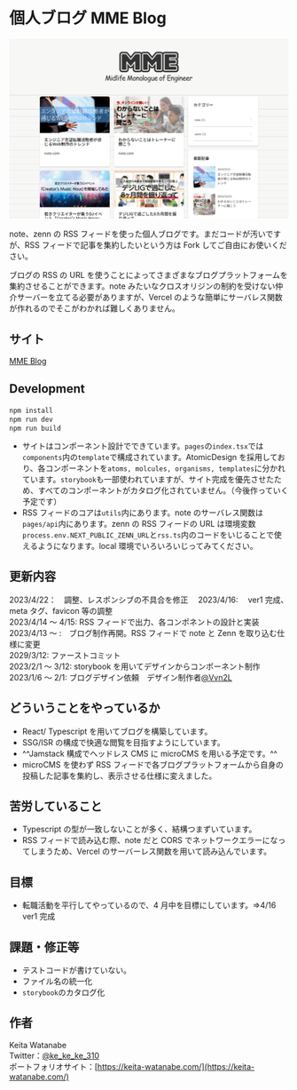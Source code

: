 # 個人ブログ MME Blog

![OGImage](https://github.com/keitabox64/MyBlog/blob/main/public/images/OGImage.png)

note、zenn の RSS フィードを使った個人ブログです。まだコードが汚いですが、RSS フィードで記事を集約したいという方は Fork してご自由にお使いください。

ブログの RSS の URL を使うことによってさまざまなブログプラットフォームを集約させることができます。note みたいなクロスオリジンの制約を受けない仲介サーバーを立てる必要がありますが、Vercel のような簡単にサーバレス関数が作れるのでそこがわかれば難しくありません。

## サイト

[MME Blog](https://my-blog-nine-swart.vercel.app/)

## Development

```
npm install
npm run dev
npm run build
```

- サイトはコンポーネント設計でできています。`pages`の`index.tsx`では`components`内の`template`で構成されています。AtomicDesign を採用しており、各コンポーネントを`atoms, molcules, organisms, templates`に分かれています。`storybook`も一部使われていますが、サイト完成を優先させたため、すべてのコンポーネントがカタログ化されていません。（今後作っていく予定です）
- RSS フィードのコアは`utils`内にあります。note のサーバレス関数は`pages/api`内にあります。zenn の RSS フィードの URL は環境変数` process.env.NEXT_PUBLIC_ZENN_URL`と`rss.ts`内のコードをいじることで使えるようになります。local 環境でいろいろいじってみてください。

## 更新内容

2023/4/22：　調整、レスポンシブの不具合を修正　
2023/4/16:　 ver1 完成、meta タグ、favicon 等の調整  
2023/4/14 ～ 4/15: RSS フィードで出力、各コンポネントの設計と実装  
2023/4/13 ～ :　ブログ制作再開。RSS フィードで note と Zenn を取り込む仕様に変更  
2029/3/12: ファーストコミット  
2023/2/1 ～ 3/12: storybook を用いてデザインからコンポーネント制作  
2023/1/6 ～ 2/1: ブログデザイン依頼　デザイン制作者[@Vvn2L](https://twitter.com/Vvn2L)

## どういうことをやっているか

- React/ Typescript を用いてブログを構築しています。
- SSG/ISR の構成で快適な閲覧を目指すようにしています。
- ^^Jamstack 構成でヘッドレス CMS に microCMS を用いる予定です。^^
- microCMS を使わず RSS フィードで各ブログプラットフォームから自身の投稿した記事を集約し、表示させる仕様に変えました。

## 苦労していること

- Typescript の型が一致しないことが多く、結構つまずいています。
- RSS フィードで読み込む際、note だと CORS でネットワークエラーになってしまうため、Vercel のサーバーレス関数を用いて読み込んでいます。

## 目標

- 転職活動を平行してやっているので、4 月中を目標にしています。⇒4/16 ver1 完成

## 課題・修正等

- テストコードが書けていない。
- ファイル名の統一化
- `storybook`のカタログ化

## 作者

Keita Watanabe  
Twitter：[@ke_ke_ke_310](https://twitter.com/ke_ke_ke_310)  
ポートフォリオサイト：[https://keita-watanabe.com/](https://keita-watanabe.com/)
